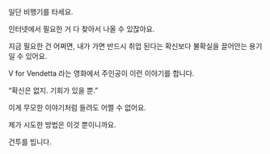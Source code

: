 일단 비행기를 타세요.

인터넷에서 필요한 거 다 찾아서 나올 수 있잖아요.

지금 필요한 건 어쩌면, 내가 가면 반드시 취업 된다는 확신보다 불확실을 끌어안는 용기일 수 있어요.

V for Vendetta 라는 영화에서 주인공이 이런 이야기를 합니다.

“확신은 없지. 기회가 있을 뿐.”

이게 무모한 이야기처럼 들려도 어쩔 수 없어요.

제가 시도한 방법은 이것 뿐이니까요.

건투를 빕니다.